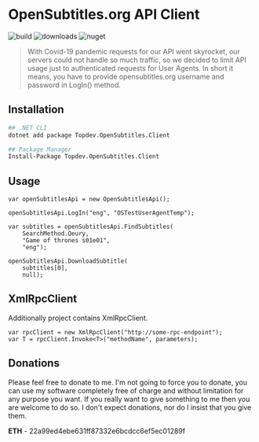 # OpenSubtitles.org API Client

![build](https://github.com/tomaspavlic/opensubtitles-api/workflows/build/badge.svg)
![downloads](https://img.shields.io/nuget/dt/Topdev.OpenSubtitles.Client)
![nuget](https://img.shields.io/nuget/v/Topdev.OpenSubtitles.Client)

> With Covid-19 pandemic requests for our API went skyrocket, our servers could not handle so much traffic, so we decided to limit API usage just to authenticated requests for User Agents. In short it means, you have to provide opensubtitles.org username and password in LogIn() method.

## Installation
```bash
## .NET CLI
dotnet add package Topdev.OpenSubtitles.Client

## Package Manager
Install-Package Topdev.OpenSubtitles.Client
```

## Usage
```
var openSubtitlesApi = new OpenSubtitlesApi();

openSubtitlesApi.LogIn("eng", "OSTestUserAgentTemp");

var subtitles = openSubtitlesApi.FindSubtitles(
    SearchMethod.Qeury,
    "Game of thrones s01e01",
    "eng");

openSubtitlesApi.DownloadSubtitle(
    subtitles[0],
    null);
```

## XmlRpcClient

Additionally project contains XmlRpcClient.

```
var rpcClient = new XmlRpcClient("http://some-rpc-endpoint");
var T = rpcClient.Invoke<T>("methodName", parameters);
```

## Donations
Please feel free to donate to me. I'm not going to force you to donate, you can use my software completely free of charge and without limitation for any purpose you want. If you really want to give something to me then you are welcome to do so. I don't expect donations, nor do I insist that you give them.

**ETH** - 22a99ed4ebe631ff87332e6bcdcc6ef5ec01289f
